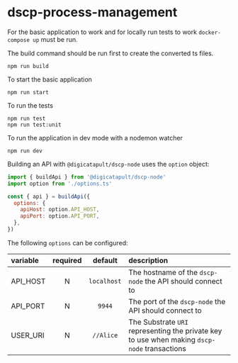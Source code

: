 # dscp-process-management

For the basic application to work and for locally run tests to work `docker-compose up` must be run.

The build command should be run first to create the converted ts files.

```shell
npm run build
```

To start the basic application

```shell
npm run start
```

To run the tests

```shell
npm run test
npm run test:unit
```

To run the application in dev mode with a nodemon watcher

```shell
npm run dev
```

Building an API with `@digicatapult/dscp-node` uses the `option` object:

```js
import { buildApi } from '@digicatapult/dscp-node'
import option from './options.ts'

const { api } = buildApi({
  options: {
    apiHost: option.API_HOST,
    apiPort: option.API_PORT,
  },
})
```

The following `options` can be configured:

| variable | required |   default   | description                                                                                  |
| :------- | :------: | :---------: | :------------------------------------------------------------------------------------------- |
| API_HOST |    N     | `localhost` | The hostname of the `dscp-node` the API should connect to                                    |
| API_PORT |    N     |   `9944`    | The port of the `dscp-node` the API should connect to                                        |
| USER_URI |    N     |  `//Alice`  | The Substrate `URI` representing the private key to use when making `dscp-node` transactions |
